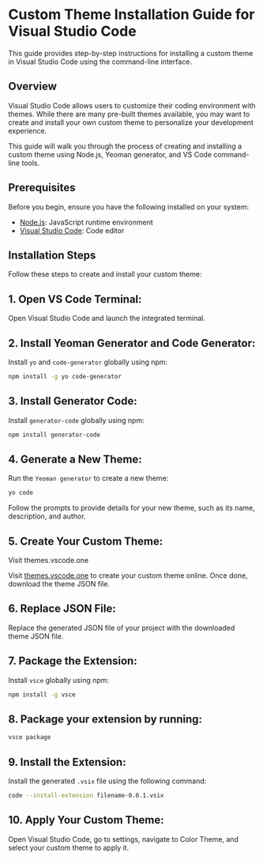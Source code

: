 # Custom Theme Installation Guide for Visual Studio Code

This guide provides step-by-step instructions for installing a custom theme in Visual Studio Code using the command-line interface.

## Overview

Visual Studio Code allows users to customize their coding environment with themes. While there are many pre-built themes available, you may want to create and install your own custom theme to personalize your development experience.

This guide will walk you through the process of creating and installing a custom theme using Node.js, Yeoman generator, and VS Code command-line tools.

## Prerequisites

Before you begin, ensure you have the following installed on your system:

- [Node.js](https://nodejs.org/): JavaScript runtime environment
- [Visual Studio Code](https://code.visualstudio.com/): Code editor

## Installation Steps

Follow these steps to create and install your custom theme:

## 1. Open VS Code Terminal:

Open Visual Studio Code and launch the integrated terminal.

## 2. Install Yeoman Generator and Code Generator:

Install `yo` and `code-generator` globally using npm:

```bash
npm install -g yo code-generator
```

## 3. Install Generator Code:

Install `generator-code` globally using npm:

```bash
npm install generator-code
```

## 4. Generate a New Theme:

Run the `Yeoman generator` to create a new theme:

```bash
yo code
```

Follow the prompts to provide details for your new theme, such as its name, description, and author.

## 5. Create Your Custom Theme:

Visit themes.vscode.one

Visit [themes.vscode.one](https://themes.vscode.one) to create your custom theme online. Once done, download the theme JSON file.

## 6. Replace JSON File:

Replace the generated JSON file of your project with the downloaded theme JSON file.

## 7. Package the Extension:

Install `vsce` globally using npm:

```bash
npm install -g vsce
```

## 8. Package your extension by running:

```bash
vsce package
```

## 9. Install the Extension:

Install the generated `.vsix` file using the following command:

```bash
code --install-extension filename-0.0.1.vsix
```

## 10. Apply Your Custom Theme:

Open Visual Studio Code, go to settings, navigate to Color Theme, and select your custom theme to apply it.
